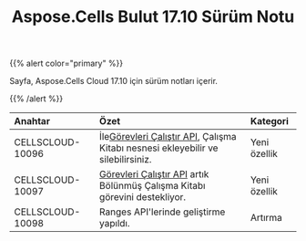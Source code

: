 ﻿---
title: Aspose.Cells Bulut 17.10 Sürüm Notu
second_title: Aspose.Cells Cloud Documen
type: docs
url: /tr/aspose-cells-cloud-17-10-release-notes/
aliases: [/aspose-cells-for-cloud-17-10-release-notes/]
description: Aspose.Cells Bulut, oluşturma, dönüştürme, birleştirme, bölme, korumalı, iç nesne işlemi vb. için Excel'i destekler
weight: 20
---
{{% alert color="primary" %}} 

Sayfa, Aspose.Cells Cloud 17.10 için sürüm notları içerir.

{{% /alert %}} 

|**Anahtar**|**Özet**|**Kategori**|
|:- |:- |:- |
|CELLSCLOUD-10096| İle[Görevleri Çalıştır API](https://apireference.aspose.cloud/cells/#!/CellsTask/CellsTask_PostRunTask), Çalışma Kitabı nesnesi ekleyebilir ve silebilirsiniz.|Yeni özellik|
|CELLSCLOUD-10097|[Görevleri Çalıştır API](https://apireference.aspose.cloud/cells/#!/CellsTask/CellsTask_PostRunTask) artık Bölünmüş Çalışma Kitabı görevini destekliyor.|Yeni özellik|
|CELLSCLOUD-10098|Ranges API'lerinde geliştirme yapıldı.|Artırma|

